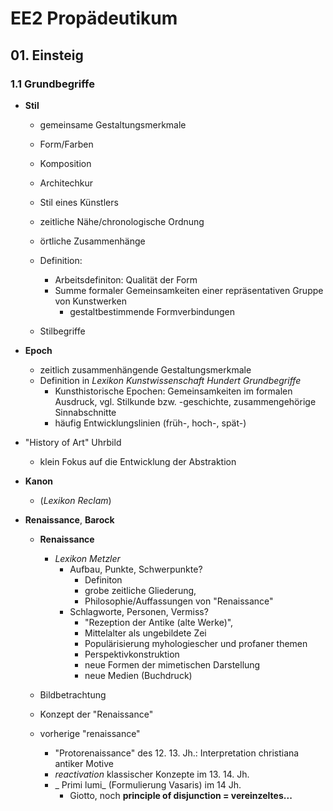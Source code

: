 # EE2 Propädeutikum

## 01. Einsteig

### 1.1 Grundbegriffe 
- __Stil__
	- gemeinsame Gestaltungsmerkmale
	- Form/Farben
	- Komposition
	- Architechkur
	- Stil eines Künstlers
	- zeitliche Nähe/chronologische Ordnung
	- örtliche Zusammenhänge

	- Definition:
		- Arbeitsdefiniton: Qualität der Form
		- Summe formaler Gemeinsamkeiten einer repräsentativen Gruppe von Kunstwerken
			- gestaltbestimmende Formverbindungen

	- Stilbegriffe

- __Epoch__
	- zeitlich zusammenhängende Gestaltungsmerkmale
	- Definition in _Lexikon Kunstwissenschaft Hundert Grundbegriffe_
		- Kunsthistorische Epochen: Gemeinsamkeiten im formalen Ausdruck, vgl. Stilkunde bzw. -geschichte, zusammengehörige Sinnabschnitte
		- häufig Entwicklungslinien (früh-, hoch-, spät-)


- "History of Art" Uhrbild
	- klein Fokus auf die Entwicklung der Abstraktion


- __Kanon__
	- (_Lexikon Reclam_)

- __Renaissance__, __Barock__ 
	
	- __Renaissance__
		- _Lexikon Metzler_ 
			- Aufbau, Punkte, Schwerpunkte?
				- Definiton 
				- grobe zeitliche Gliederung,
				- Philosophie/Auffassungen von "Renaissance"
			- Schlagworte, Personen, Vermiss?
				- "Rezeption der Antike (alte Werke)",
				- Mittelalter als ungebildete Zei
				- Populärisierung myhologiescher und profaner themen
				- Perspektivkonstruktion
				- neue Formen der mimetischen Darstellung
				- neue Medien (Buchdruck)
	
	- Bildbetrachtung

	- Konzept der "Renaissance"

	- vorherige "renaissance"
		- "Protorenaissance" des 12. 13. Jh.: Interpretation christiana antiker Motive
		- _reactivation_ klassischer Konzepte im 13. 14. Jh.
		- _ Primi lumi_ (Formulierung Vasaris) im 14 Jh.
			- Giotto, noch __principle of disjunction = vereinzeltes...__
